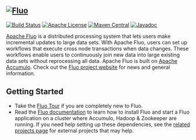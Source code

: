 <!--
Licensed to the Apache Software Foundation (ASF) under one or more
contributor license agreements.  See the NOTICE file distributed with
this work for additional information regarding copyright ownership.
The ASF licenses this file to You under the Apache License, Version 2.0
(the "License"); you may not use this file except in compliance with
the License.  You may obtain a copy of the License at

    http://www.apache.org/licenses/LICENSE-2.0

Unless required by applicable law or agreed to in writing, software
distributed under the License is distributed on an "AS IS" BASIS,
WITHOUT WARRANTIES OR CONDITIONS OF ANY KIND, either express or implied.
See the License for the specific language governing permissions and
limitations under the License.
-->

[![Fluo][logo]][fluo]
---
[![Build Status][ti]][tl] [![Apache License][li]][ll] [![Maven Central][mi]][ml] [![Javadoc][ji]][jl]

[Apache Fluo][fluo] is a distributed processing system that lets users make incremental updates to large
data sets. With Apache Fluo, users can set up workflows that execute cross node transactions when data
changes. These workflows enable users to continuously join new data into large existing data sets without
reprocessing all data. Apache Fluo is built on [Apache Accumulo]. Check out the [Fluo project website][fluo]
for news and general information.

## Getting Started

* Take the [Fluo Tour][tour] if you are completely new to Fluo.
* Read the [Fluo documentation][fluo-docs] to learn how to install Fluo and start a Fluo application
  on a cluster where Accumulo, Hadoop & Zookeeper are running. If you need help setting up these
  dependencies, see the [related projects page][related] for external projects that may help.

[fluo]: https://fluo.apache.org/
[related]: https://fluo.apache.org/related-projects/
[tour]: https://fluo.apache.org/tour/
[Apache Accumulo]: https://accumulo.apache.org
[Percolator]: https://research.google.com/pubs/pub36726.html
[fluo-docs]: https://fluo.apache.org/docs/
[ti]: https://travis-ci.org/apache/fluo.svg?branch=master
[tl]: https://travis-ci.org/apache/fluo
[li]: http://img.shields.io/badge/license-ASL-blue.svg
[ll]: https://github.com/apache/fluo/blob/master/LICENSE
[mi]: https://maven-badges.herokuapp.com/maven-central/org.apache.fluo/fluo-api/badge.svg
[ml]: https://maven-badges.herokuapp.com/maven-central/org.apache.fluo/fluo-api/
[ji]: https://www.javadoc.io/badge/org.apache.fluo/fluo-api.svg
[jl]: http://www.javadoc.io/doc/org.apache.fluo/fluo-api
[logo]: contrib/fluo-logo.png
